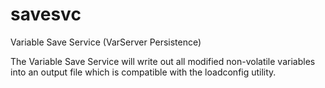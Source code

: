 # savesvc
Variable Save Service (VarServer Persistence)

The Variable Save Service will write out all modified non-volatile
variables into an output file which is compatible with the loadconfig
utility.

